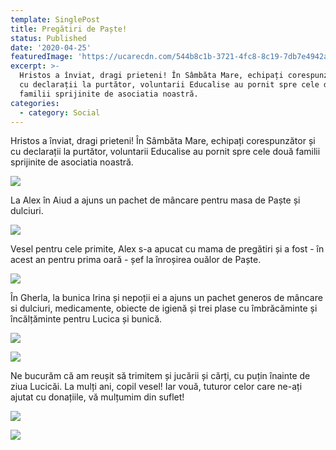 ```yaml
---
template: SinglePost
title: Pregătiri de Paște!
status: Published
date: '2020-04-25'
featuredImage: 'https://ucarecdn.com/544b8c1b-3721-4fc8-8c19-7db7e4942ae9/'
excerpt: >-
  Hristos a înviat, dragi prieteni! În Sâmbăta Mare, echipați corespunzător și
  cu declarații la purtător, voluntarii Educalise au pornit spre cele două
  familii sprijinite de asociatia noastră. 
categories:
  - category: Social
---
```

Hristos a înviat, dragi prieteni! În Sâmbăta Mare, echipați corespunzător și cu declarații la purtător, voluntarii Educalise au pornit spre cele două familii sprijinite de asociatia noastră. 

![](https://ucarecdn.com/c220f7dc-9850-4f08-b7aa-5dd1352e443b/)

La Alex în Aiud a ajuns un pachet de mâncare pentru masa de Paște și dulciuri.

![](https://ucarecdn.com/7922b1f5-5664-438c-870f-914ecdf7fc11/)

Vesel pentru cele primite, Alex s-a apucat cu mama de pregătiri și a fost - în acest an pentru prima oară - șef la înroșirea ouălor de Paște.

![](https://ucarecdn.com/7e779b16-b242-4d29-a064-65a209bd97ea/)

În Gherla, la bunica Irina și nepoții ei a ajuns un pachet generos de mâncare si dulciuri, medicamente, obiecte de igienă și trei plase cu îmbrăcăminte și încălțăminte pentru Lucica și bunică.

![](https://ucarecdn.com/4f4511c3-7b2c-4445-99f7-6b84b4cc55c5/)

![](https://ucarecdn.com/a52b31bb-fe63-4a13-ad88-556fc313a8a0/)

 

Ne bucurăm că am reușit să trimitem și jucării și cărți, cu puțin înainte de ziua Lucicăi. La mulți ani, copil vesel! Iar vouă, tuturor celor care ne-ați ajutat cu donațiile, vă mulțumim din suflet!

![](https://ucarecdn.com/9b3eb39e-ae77-4e2d-85d4-a46a9be1af20/)

![](https://ucarecdn.com/6582c1a7-aed4-45fe-af44-8c2b1c1f25ab/)
